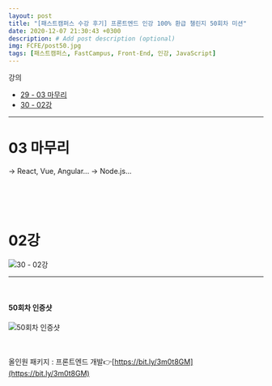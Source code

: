 ```yaml
---
layout: post
title: "[패스트캠퍼스 수강 후기] 프론트엔드 인강 100% 환급 챌린지 50회차 미션"
date: 2020-12-07 21:30:43 +0300
description: # Add post description (optional)
img: FCFE/post50.jpg
tags: [패스트캠퍼스, FastCampus, Front-End, 인강, JavaScript]
---
```


강의

- [29 - 03 마무리](#03-마무리)
- [30 - 02강](#)

---

# 03 마무리

→ React, Vue, Angular...
→ Node.js...
<br>
<br>
<br>
<br>
<br>

# 02강

![30 - 02강]({{site.baseurl}}/assets/img/FCFE/post50-2.png)

---

<br>

#### 50회차 인증샷

![50회차 인증샷]({{site.baseurl}}/assets/img/FCFE/post50.jpg)
<br>  
<br>

올인원 패키지 : 프론트엔드 개발👉[https://bit.ly/3m0t8GM](https://bit.ly/3m0t8GM)
